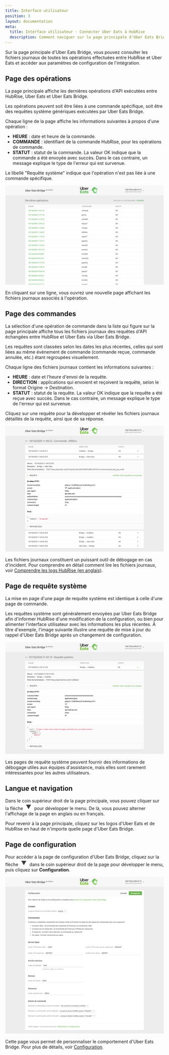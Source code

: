 ```yaml
---
title: Interface utilisateur
position: 3
layout: documentation
meta:
  title: Interface utilisateur - Connecter Uber Eats à HubRise
  description: Comment naviguer sur la page principale d'Uber Eats Bridge pour accéder aux informations sur les commandes et personnaliser son comportement.
---
```


Sur la page principale d'Uber Eats Bridge, vous pouvez consulter les fichiers journaux de toutes les opérations effectuées entre HubRise et Uber Eats et accéder aux paramètres de configuration de l'intégration.

## Page des opérations

La page principale affiche les dernières opérations d'API exécutées entre HubRise, Uber Eats et Uber Eats Bridge.

Les opérations peuvent soit être liées à une commande spécifique, soit être des requêtes système génériques exécutées par Uber Eats Bridge.

Chaque ligne de la page affiche les informations suivantes à propos d'une opération :

- **HEURE** : date et heure de la commande.
- **COMMANDE** : identifiant de la commande HubRise, pour les opérations de commande.
- **STATUT** : statut de la commande. La valeur OK indique que la commande a été envoyée avec succès. Dans le cas contraire, un message explique le type de l'erreur qui est survenue.

Le libellé "Requête système" indique que l'opération n'est pas liée à une commande spécifique.

![Page des opérations d'Uber Eats Bridge développée par HubRise](../images/003-fr-main-page.png)

En cliquant sur une ligne, vous ouvrez une nouvelle page affichant les fichiers journaux associés à l'opération.

## Page des commandes

La sélection d'une opération de commande dans la liste qui figure sur la page principale affiche tous les fichiers journaux des requêtes d'API échangées entre HubRise et Uber Eats via Uber Eats Bridge.

Les requêtes sont classées selon les dates les plus récentes, celles qui sont liées au même événement de commande (commande reçue, commande annulée, etc.) étant regroupées visuellement.

Chaque ligne des fichiers journaux contient les informations suivantes :

- **HEURE** : date et l'heure d'envoi de la requête.
- **DIRECTION** : applications qui envoient et reçoivent la requête, selon le format Origine → Destination.
- **STATUT** : statut de la requête. La valeur OK indique que la requête a été reçue avec succès. Dans le cas contraire, un message explique le type de l'erreur qui est survenue.

Cliquez sur une requête pour la développer et révéler les fichiers journaux détaillés de la requête, ainsi que de sa réponse.

![Page des journaux de commande sur Uber Eats Bridge](../images/004-fr-order-logs.png)

Les fichiers journaux constituent un puissant outil de débogage en cas d'incident. Pour comprendre en détail comment lire les fichiers journaux, voir [Comprendre les logs HubRise (en anglais)](/docs/hubrise-logs/).

## Page de requête système

La mise en page d'une page de requête système est identique à celle d'une page de commande.

Les requêtes système sont généralement envoyées par Uber Eats Bridge afin d'informer HubRise d'une modification de la configuration, ou bien pour alimenter l'interface utilisateur avec les informations les plus récentes. À titre d'exemple, l'image suivante illustre une requête de mise à jour du rappel d'Uber Eats Bridge après un changement de configuration.

![Page de requête système sur Uber Eats Bridge](../images/005-fr-system-request.png)

Les pages de requête système peuvent fournir des informations de débogage utiles aux équipes d'assistance, mais elles sont rarement intéressantes pour les autres utilisateurs.

## Langue et navigation

Dans le coin supérieur droit de la page principale, vous pouvez cliquer sur la flèche <InlineImage width="20" height="20">![icône fléchée](../images/arrow-icon.jpg)</InlineImage> pour développer le menu. De là, vous pouvez alterner l'affichage de la page en anglais ou en français.

Pour revenir à la page principale, cliquez sur les logos d'Uber Eats et de HubRise en haut de n'importe quelle page d'Uber Eats Bridge.

## Page de configuration

Pour accéder à la page de configuration d'Uber Eats Bridge, cliquez sur la flèche <InlineImage width="20" height="20">![icône fléchée](../images/arrow-icon.jpg)</InlineImage> dans le coin supérieur droit de la page pour développer le menu, puis cliquez sur **Configuration**.

![Page de configuration sur Uber Eats Bridge](../images/002-fr-configuration-page.png)

Cette page vous permet de personnaliser le comportement d'Uber Eats Bridge. Pour plus de détails, voir [Configuration](/apps/uber-eats/configuration).
